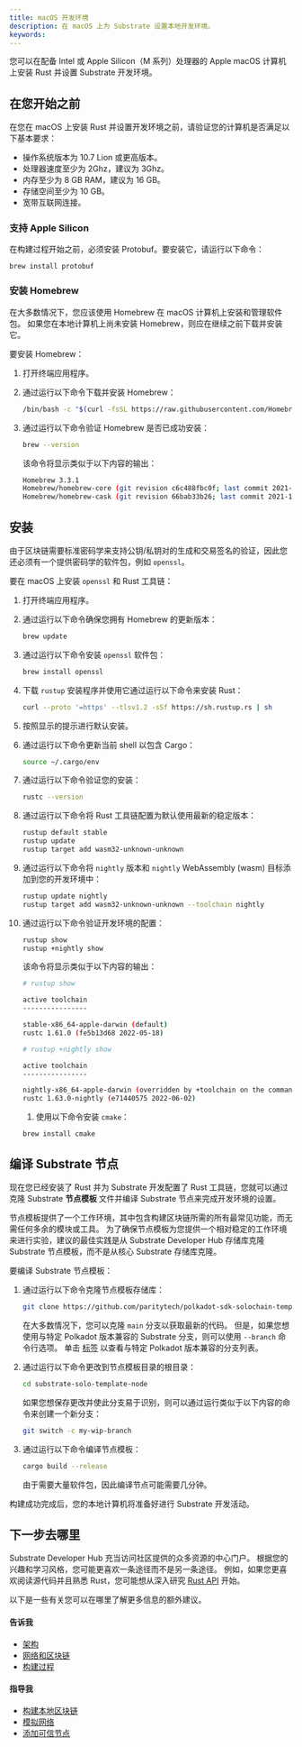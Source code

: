 ```yaml
---
title: macOS 开发环境
description: 在 macOS 上为 Substrate 设置本地开发环境。
keywords:
---
```


您可以在配备 Intel 或 Apple Silicon（M 系列）处理器的 Apple macOS 计算机上安装 Rust 并设置 Substrate 开发环境。

## 在您开始之前

在您在 macOS 上安装 Rust 并设置开发环境之前，请验证您的计算机是否满足以下基本要求：

- 操作系统版本为 10.7 Lion 或更高版本。
- 处理器速度至少为 2Ghz，建议为 3Ghz。
- 内存至少为 8 GB RAM，建议为 16 GB。
- 存储空间至少为 10 GB。
- 宽带互联网连接。

### 支持 Apple Silicon

在构建过程开始之前，必须安装 Protobuf。要安装它，请运行以下命令：

`brew install protobuf`

### 安装 Homebrew

在大多数情况下，您应该使用 Homebrew 在 macOS 计算机上安装和管理软件包。
如果您在本地计算机上尚未安装 Homebrew，则应在继续之前下载并安装它。

要安装 Homebrew：

1. 打开终端应用程序。

1. 通过运行以下命令下载并安装 Homebrew：

   ```bash
   /bin/bash -c "$(curl -fsSL https://raw.githubusercontent.com/Homebrew/install/master/install.sh)"
   ```

1. 通过运行以下命令验证 Homebrew 是否已成功安装：

   ```bash
   brew --version
   ```

   该命令将显示类似于以下内容的输出：

   ```bash
   Homebrew 3.3.1
   Homebrew/homebrew-core (git revision c6c488fbc0f; last commit 2021-10-30)
   Homebrew/homebrew-cask (git revision 66bab33b26; last commit 2021-10-30)
   ```

## 安装

由于区块链需要标准密码学来支持公钥/私钥对的生成和交易签名的验证，因此您还必须有一个提供密码学的软件包，例如 `openssl`。

要在 macOS 上安装 `openssl` 和 Rust 工具链：

1. 打开终端应用程序。

1. 通过运行以下命令确保您拥有 Homebrew 的更新版本：

   ```bash
   brew update
   ```

1. 通过运行以下命令安装 `openssl` 软件包：

   ```bash
   brew install openssl
   ```

1. 下载 `rustup` 安装程序并使用它通过运行以下命令来安装 Rust：

   ```bash
   curl --proto '=https' --tlsv1.2 -sSf https://sh.rustup.rs | sh
   ```

1. 按照显示的提示进行默认安装。

1. 通过运行以下命令更新当前 shell 以包含 Cargo：

   ```bash
   source ~/.cargo/env
   ```

1. 通过运行以下命令验证您的安装：

   ```bash
   rustc --version
   ```

1. 通过运行以下命令将 Rust 工具链配置为默认使用最新的稳定版本：

   ```bash
   rustup default stable
   rustup update
   rustup target add wasm32-unknown-unknown
   ```

1. 通过运行以下命令将 `nightly` 版本和 `nightly` WebAssembly (wasm) 目标添加到您的开发环境中：

   ```bash
   rustup update nightly
   rustup target add wasm32-unknown-unknown --toolchain nightly
   ```

1. 通过运行以下命令验证开发环境的配置：

   ```bash
   rustup show
   rustup +nightly show
   ```

   该命令将显示类似于以下内容的输出：

   ```bash
   # rustup show

   active toolchain
   ----------------

   stable-x86_64-apple-darwin (default)
   rustc 1.61.0 (fe5b13d68 2022-05-18)

   # rustup +nightly show

   active toolchain
   ----------------

   nightly-x86_64-apple-darwin (overridden by +toolchain on the command line)
   rustc 1.63.0-nightly (e71440575 2022-06-02)
   ```

   1. 使用以下命令安装 `cmake`：

   ```
   brew install cmake
   ```

## 编译 Substrate 节点

现在您已经安装了 Rust 并为 Substrate 开发配置了 Rust 工具链，您就可以通过克隆 Substrate **节点模板** 文件并编译 Substrate 节点来完成开发环境的设置。

节点模板提供了一个工作环境，其中包含构建区块链所需的所有最常见功能，而无需任何多余的模块或工具。
为了确保节点模板为您提供一个相对稳定的工作环境来进行实验，建议的最佳实践是从 Substrate Developer Hub 存储库克隆 Substrate 节点模板，而不是从核心 Substrate 存储库克隆。

要编译 Substrate 节点模板：

1. 通过运行以下命令克隆节点模板存储库：

   ```bash
   git clone https://github.com/paritytech/polkadot-sdk-solochain-template.git substrate-solo-template-node
   ```

   在大多数情况下，您可以克隆 `main` 分支以获取最新的代码。
   但是，如果您想使用与特定 Polkadot 版本兼容的 Substrate 分支，则可以使用 `--branch` 命令行选项。
   单击 [标签](https://github.com/paritytech/polkadot-sdk-solochain-template/tags) 以查看与特定 Polkadot 版本兼容的分支列表。

1. 通过运行以下命令更改到节点模板目录的根目录：

   ```bash
   cd substrate-solo-template-node
   ```

   如果您想保存更改并使此分支易于识别，则可以通过运行类似于以下内容的命令来创建一个新分支：

   ```bash
   git switch -c my-wip-branch
   ```

1. 通过运行以下命令编译节点模板：

   ```bash
   cargo build --release
   ```

   由于需要大量软件包，因此编译节点可能需要几分钟。

构建成功完成后，您的本地计算机将准备好进行 Substrate 开发活动。

## 下一步去哪里

Substrate Developer Hub 充当访问社区提供的众多资源的中心门户。
根据您的兴趣和学习风格，您可能更喜欢一条途径而不是另一条途径。
例如，如果您更喜欢阅读源代码并且熟悉 Rust，您可能想从深入研究 [Rust API](https://paritytech.github.io/substrate/master) 开始。

<!-- TODO NAV.YAML -->
<!-- add these back -->
<!--如果您不熟悉 Substrate 和 Substrate 生态系统，您可能希望通过查看 [探索](/explore/) 来更广泛地了解可用的资源以及在哪里可以找到它们。-->

以下是一些有关您可以在哪里了解更多信息的额外建议。

#### 告诉我

- [架构](/learn/architecture/)
- [网络和区块链](/learn/node-and-network-types/)
- [构建过程](/build/build-process)

#### 指导我

- [构建本地区块链](/tutorials/build-a-blockchain/build-local-blockchain/)
- [模拟网络](/tutorials/build-a-blockchain/simulate-network/)
- [添加可信节点](/tutorials/build-a-blockchain/add-trusted-nodes/)
